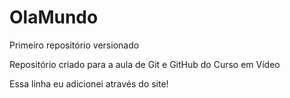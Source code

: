 # OlaMundo
 Primeiro repositório versionado

 Repositório criado para a aula de Git e GitHub do Curso em Vídeo

Essa linha eu adicionei através do site!
